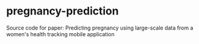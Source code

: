 # pregnancy-prediction
Source code for paper: Predicting pregnancy using large-scale data from a women's health tracking mobile application
